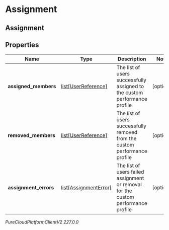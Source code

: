 # Assignment

## Assignment

## Properties

|Name | Type | Description | Notes|
|------------ | ------------- | ------------- | -------------|
| **assigned_members** | [list[UserReference]](UserReference) | The list of users successfully assigned to the custom performance profile | [optional] |
| **removed_members** | [list[UserReference]](UserReference) | The list of users successfully removed from the custom performance profile | [optional] |
| **assignment_errors** | [list[AssignmentError]](AssignmentError) | The list of users failed assignment or removal for the custom performance profile | [optional] |



_PureCloudPlatformClientV2 227.0.0_
